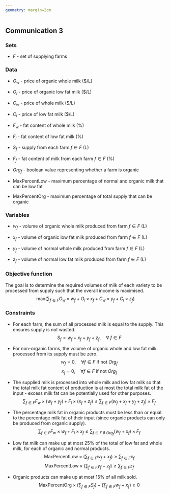 ```yaml
---
geometry: margin=2cm
---
```


## Communication 3

### Sets
- $F$ - set of supplying farms

### Data
- $O_{w}$ - price of organic whole milk ($/L)
- $O_{l}$ - price of organic low fat milk ($/L)
- $C_{w}$ - price of whole milk ($/L)
- $C_{l}$ - price of low fat milk ($/L)
- $F_{w}$ - fat content of whole milk (%)
- $F_{l}$ - fat content of low fat milk (%)
- $S_{f}$ - supply from each farm $f \in F$ (L)
- $F_{f}$ - fat content of milk from each farm $f \in F$ (%)

- $Org_{f}$ - boolean value representing whether a farm is organic
- MaxPercentLow - maximum percentage of normal and organic milk that can be low fat 
- MaxPercentOrg - maximum percentage of total supply that can be organic

### Variables
- $w_{f}$ - volume of organic whole milk produced from farm $f \in F$ (L)
- $x_{f}$ - volume of organic low fat milk produced from farm $f \in F$ (L)

- $y_{f}$ - volume of normal whole milk produced from farm $f \in F$ (L) 
- $z_{f}$ - volume of normal low fat milk produced from farm $f \in F$ (L) 

### Objective function
The goal is to determine the required volumes of milk of each variety to be processed from supply such that the overall income is maximised. 
$$
\textrm{max} \bigg( \sum_{f \in F} 
    O_{w} \times w_{f} + O_{l} \times x_{f} +
    C_{w} \times y_{f} + C_{l} \times z_{f} \bigg)
$$

### Constraints
- For each farm, the sum of all processed milk is equal to the supply. This ensures supply is not wasted.  
$$ S_{f} = w_{f} + x_{f} + y_{f} + z_{f}, \quad \forall \; f \in F $$

- For non-organic farms, the volume of organic whole and low fat milk processed from its supply must be zero. 
$$ w_{f} = 0, \quad \forall f \in F \textrm{ if not } Org_{f} $$
$$ x_{f} = 0, \quad \forall f \in F \textrm{ if not } Org_{f} $$

- The supplied milk is processed into whole milk and low fat milk so that the total milk fat content of production is at most the total milk fat of the input - excess milk fat can be potentially used for other purposes.
$$
\sum_{f \in F} 
    F_{w} \times (w_{f} + y_{f}) + 
    F_{l} \times (x_{f} + z_{f}) \leq 
    \sum_{f \in F} (w_{f} + x_{f} + y_{f} + z_{f}) \times F_{f}
$$

- The percentage milk fat in organic products must be less than or equal to the percentage milk fat of their input (since organic products can only be produced from organic supply).
$$
\sum_{f \in F} F_{w} \times w_{f} + F_{l} \times x_{f} \leq 
\sum_{f \in F \textrm{ if } Org_{f}} (w_{f} + x_{f}) \times F_{f}
$$

- Low fat milk can make up at most 25% of the total of low fat and whole milk, for each of organic and normal products.
$$ \textrm{MaxPercentLow} \times \bigg( \sum_{f \in F} w_{f} + x_{f} \bigg) \geq \sum_{f \in F} x_{f} $$
$$ \textrm{MaxPercentLow} \times \bigg( \sum_{f \in F} y_{f} + z_{f} \bigg) \geq \sum_{f \in F} z_{f} $$

- Organic products can make up at most 15% of all milk sold.
$$\textrm{MaxPercentOrg} \times \bigg( \sum_{f \in F} S_{f} \bigg) - \bigg( \sum_{f \in F} w_{f} + x_{f} \bigg) \geq 0$$
